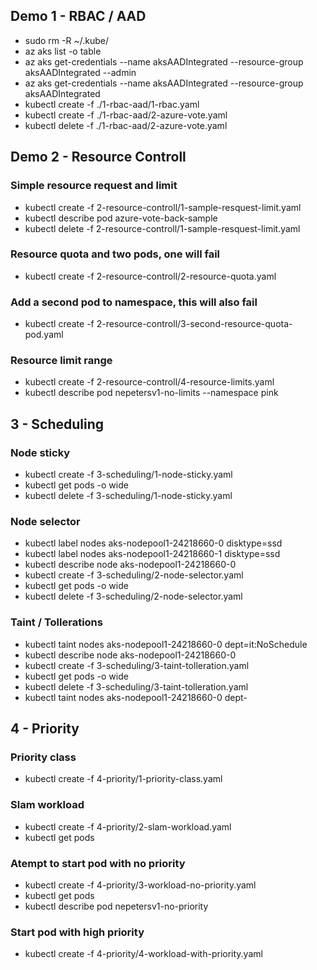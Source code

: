 ## Demo 1 - RBAC / AAD

- sudo rm -R ~/.kube/
- az aks list -o table
- az aks get-credentials --name aksAADIntegrated --resource-group aksAADIntegrated --admin
- az aks get-credentials --name aksAADIntegrated --resource-group aksAADIntegrated
- kubectl create -f ./1-rbac-aad/1-rbac.yaml
- kubectl create -f ./1-rbac-aad/2-azure-vote.yaml
- kubectl delete -f ./1-rbac-aad/2-azure-vote.yaml

## Demo 2 - Resource Controll

### Simple resource request and limit

- kubectl create -f 2-resource-controll/1-sample-resquest-limit.yaml
- kubectl describe pod azure-vote-back-sample
- kubectl delete -f 2-resource-controll/1-sample-resquest-limit.yaml

### Resource quota and two pods, one will fail

- kubectl create -f 2-resource-controll/2-resource-quota.yaml

### Add a second pod to namespace, this will also fail

- kubectl create -f 2-resource-controll/3-second-resource-quota-pod.yaml

### Resource limit range

- kubectl create -f 2-resource-controll/4-resource-limits.yaml
- kubectl describe pod nepetersv1-no-limits --namespace pink

## 3 - Scheduling

### Node sticky

- kubectl create -f 3-scheduling/1-node-sticky.yaml
- kubectl get pods -o wide
- kubectl delete -f 3-scheduling/1-node-sticky.yaml

### Node selector

- kubectl label nodes aks-nodepool1-24218660-0 disktype=ssd
- kubectl label nodes aks-nodepool1-24218660-1 disktype=ssd
- kubectl describe node aks-nodepool1-24218660-0
- kubectl create -f 3-scheduling/2-node-selector.yaml
- kubectl get pods -o wide
- kubectl delete -f 3-scheduling/2-node-selector.yaml

### Taint / Tollerations

- kubectl taint nodes aks-nodepool1-24218660-0 dept=it:NoSchedule
- kubectl describe node aks-nodepool1-24218660-0
- kubectl create -f 3-scheduling/3-taint-tolleration.yaml
- kubectl get pods -o wide
- kubectl delete -f 3-scheduling/3-taint-tolleration.yaml
- kubectl taint nodes aks-nodepool1-24218660-0 dept-

## 4 - Priority

### Priority class

- kubectl create -f 4-priority/1-priority-class.yaml

### Slam workload

- kubectl create -f 4-priority/2-slam-workload.yaml
- kubectl get pods

### Atempt to start pod with no priority

- kubectl create -f 4-priority/3-workload-no-priority.yaml
- kubectl get pods
- kubectl describe pod nepetersv1-no-priority

### Start pod with high priority

- kubectl create -f 4-priority/4-workload-with-priority.yaml